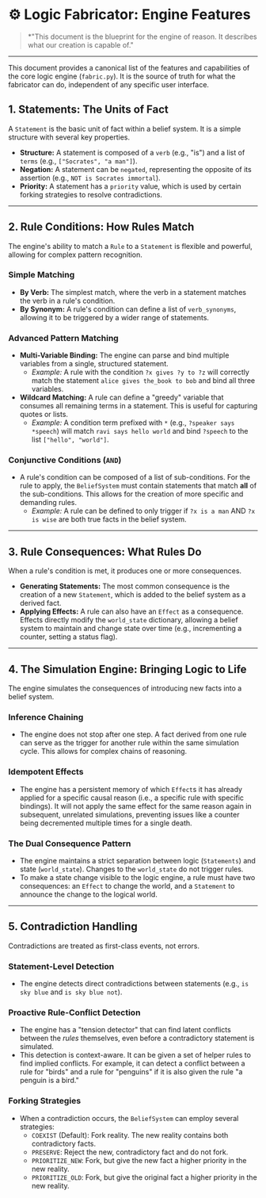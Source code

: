 # ⚙️ Logic Fabricator: Engine Features

> *"This document is the blueprint for the engine of reason. It describes what our creation is capable of."

---

This document provides a canonical list of the features and capabilities of the core logic engine (`fabric.py`). It is the source of truth for what the fabricator can do, independent of any specific user interface.

## 1. Statements: The Units of Fact

A `Statement` is the basic unit of fact within a belief system. It is a simple structure with several key properties.

- **Structure:** A statement is composed of a `verb` (e.g., "is") and a list of `terms` (e.g., `["Socrates", "a man"]`).
- **Negation:** A statement can be `negated`, representing the opposite of its assertion (e.g., `NOT is Socrates immortal`).
- **Priority:** A statement has a `priority` value, which is used by certain forking strategies to resolve contradictions.

---

## 2. Rule Conditions: How Rules Match

The engine's ability to match a `Rule` to a `Statement` is flexible and powerful, allowing for complex pattern recognition.

### Simple Matching
- **By Verb:** The simplest match, where the verb in a statement matches the verb in a rule's condition.
- **By Synonym:** A rule's condition can define a list of `verb_synonyms`, allowing it to be triggered by a wider range of statements.

### Advanced Pattern Matching
- **Multi-Variable Binding:** The engine can parse and bind multiple variables from a single, structured statement. 
  - *Example:* A rule with the condition `?x gives ?y to ?z` will correctly match the statement `alice gives the_book to bob` and bind all three variables.
- **Wildcard Matching:** A rule can define a "greedy" variable that consumes all remaining terms in a statement. This is useful for capturing quotes or lists.
  - *Example:* A condition term prefixed with `*` (e.g., `?speaker says *speech`) will match `ravi says hello world` and bind `?speech` to the list `["hello", "world"]`.

### Conjunctive Conditions (`AND`)
- A rule's condition can be composed of a list of sub-conditions. For the rule to apply, the `BeliefSystem` must contain statements that match **all** of the sub-conditions. This allows for the creation of more specific and demanding rules.
  - *Example:* A rule can be defined to only trigger if `?x is a man` AND `?x is wise` are both true facts in the belief system.

---

## 3. Rule Consequences: What Rules Do

When a rule's condition is met, it produces one or more consequences.

- **Generating Statements:** The most common consequence is the creation of a new `Statement`, which is added to the belief system as a derived fact.
- **Applying Effects:** A rule can also have an `Effect` as a consequence. Effects directly modify the `world_state` dictionary, allowing a belief system to maintain and change state over time (e.g., incrementing a counter, setting a status flag).

---

## 4. The Simulation Engine: Bringing Logic to Life

The engine simulates the consequences of introducing new facts into a belief system.

### Inference Chaining
- The engine does not stop after one step. A fact derived from one rule can serve as the trigger for another rule within the same simulation cycle. This allows for complex chains of reasoning.

### Idempotent Effects
- The engine has a persistent memory of which `Effect`s it has already applied for a specific causal reason (i.e., a specific rule with specific bindings). It will not apply the same effect for the same reason again in subsequent, unrelated simulations, preventing issues like a counter being decremented multiple times for a single death.

### The Dual Consequence Pattern
- The engine maintains a strict separation between logic (`Statements`) and state (`world_state`). Changes to the `world_state` do not trigger rules.
- To make a state change visible to the logic engine, a rule must have two consequences: an `Effect` to change the world, and a `Statement` to announce the change to the logical world.

---

## 5. Contradiction Handling

Contradictions are treated as first-class events, not errors.

### Statement-Level Detection
- The engine detects direct contradictions between statements (e.g., `is sky blue` and `is sky blue not`).

### Proactive Rule-Conflict Detection
- The engine has a "tension detector" that can find latent conflicts between the *rules* themselves, even before a contradictory statement is simulated.
- This detection is context-aware. It can be given a set of helper rules to find implied conflicts. For example, it can detect a conflict between a rule for "birds" and a rule for "penguins" if it is also given the rule "a penguin is a bird."

### Forking Strategies
- When a contradiction occurs, the `BeliefSystem` can employ several strategies:
  - `COEXIST` (Default): Fork reality. The new reality contains both contradictory facts.
  - `PRESERVE`: Reject the new, contradictory fact and do not fork.
  - `PRIORITIZE_NEW`: Fork, but give the new fact a higher priority in the new reality.
  - `PRIORITIZE_OLD`: Fork, but give the original fact a higher priority in the new reality.
